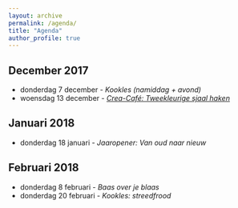 ```yaml
---
layout: archive
permalink: /agenda/
title: "Agenda"
author_profile: true
---
```


## December 2017

- donderdag 7 december - _Kookles (namiddag + avond)_
- woensdag 13 december - [_Crea-Café: Tweekleurige sjaal haken_](/assets/media/agenda/2017-11-29-crea-cafe.jpg)

## Januari 2018

- donderdag 18 januari - _Jaaropener: Van oud naar nieuw_

## Februari 2018
- donderdag 8 februari - _Baas over je blaas_
- donderdag 20 februari - _Kookles: streedfrood_
